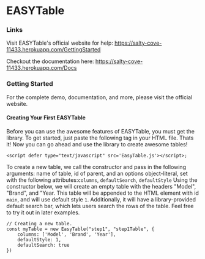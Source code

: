 # EASYTable

### Links

Visit EASYTable's official website for help: <https://salty-cove-11433.herokuapp.com/GettingStarted>

Checkout the documentation here: <https://salty-cove-11433.herokuapp.com/Docs>

### Getting Started

For the complete demo, documentation, and more, please visit the official website.


#### Creating Your First EASYTable

Before you can use the awesome features of EASYTable, you must get the library. To get started, just paste the following tag in your HTML file. Thats it! Now you can go ahead and use the library to create awesome tables!

```
<script defer type="text/javascript" src='EasyTable.js'></script>;
```
To create a new table, we call the constructor and pass in the following arguments: name of table, id of parent, and an options object-literal, set with the following attributes:`columns`, `defaultSearch`, `defaultStyle` Using the constructor below, we will create an empty table with the headers <span class="option">"Model"</span>, <span class="option">"Brand"</span>, and <span class="option">"Year</span>. This table will be appended to the HTML element with id `main`, and will use default style `1`. Additionally, it will have a library-provided default search bar, which lets users search the rows of the table. Feel free to try it out in later examples.

```
// Creating a new table.
const myTable = new EasyTable("step1", "step1Table", {
    columns: ['Model', 'Brand', 'Year'],
    defaultStyle: 1,
    defaultSearch: true
})
```
